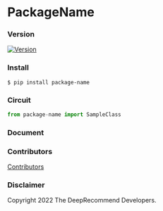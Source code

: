 # PackageName

### Version

[![Version](https://badge.fury.io/py/package-name.svg)](https://badge.fury.io/py/package-name)

### Install

```
$ pip install package-name
```

### Circuit

```python
from package-name import SampleClass
```

### Document

### Contributors

[Contributors](https://github.com/deep-recommend)

### Disclaimer

Copyright 2022 The DeepRecommend Developers.
